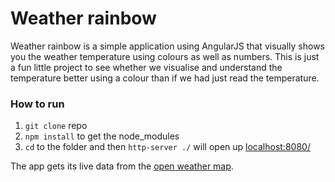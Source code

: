 Weather rainbow
=====================

Weather rainbow is a simple application using AngularJS that visually shows you the weather temperature using colours as well as numbers. This is just a fun little project to see whether we visualise and understand the temperature better using a colour than if we had just read the temperature.

### How to run

1. `git clone` repo
2. `npm install` to get the node_modules
3.  `cd` to the folder and then `http-server ./` will open up [localhost:8080/](http://localhost:8080/)

The app gets its live data from the [open weather map](http://openweathermap.org/api).
